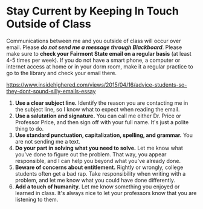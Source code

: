 # Stay Current by Keeping In Touch Outside of Class

Communications between me and you outside of class will occur over email. Please ***do not send me a message through Blackboard***. Please make sure to **check your Fairmont State email on a regular basis** (at least 4-5 times per week). If you do not have a smart phone, a computer or internet access at home or in your dorm room, make it a regular practice to go to the library and check your email there.

https://www.insidehighered.com/views/2015/04/16/advice-students-so-they-dont-sound-silly-emails-essay

1. **Use a clear subject line.** Identify the reason you are contacting me in the subject line, so I know what to expect when reading the email.
2. **Use a salutation and signature.** You can call me either Dr. Price or Professor Price, and then sign off with your full name. It's just a polite thing to do.
3. **Use standard punctuation, capitalization, spelling, and grammar.** You are not sending me a text.
4. **Do your part in solving what you need to solve.** Let me know what you've done to figure out the problem. That way, you appear responsible, and I can help you beyond what you've already done.
5. **Beware of concerns about entitlement.** Rightly or wrongly, college students often get a bad rap. Take responsibility when writing with a problem, and let me know what you could have done differently.
6. **Add a touch of humanity.** Let me know something you enjoyed or learned in class. It's always nice to let your professors know that you are listening to them.

